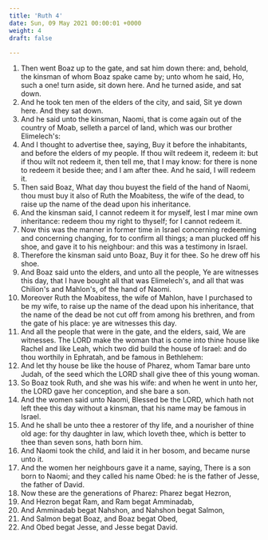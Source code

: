 ```yaml
---
title: 'Ruth 4'
date: Sun, 09 May 2021 00:00:01 +0000
weight: 4
draft: false
  
---
```


1. Then went Boaz up to the gate, and sat him down there: and, behold, the kinsman of whom Boaz spake came by; unto whom he said, Ho, such a one! turn aside, sit down here. And he turned aside, and sat down.
2. And he took ten men of the elders of the city, and said, Sit ye down here. And they sat down.
3. And he said unto the kinsman, Naomi, that is come again out of the country of Moab, selleth a parcel of land, which was our brother Elimelech's:
4. And I thought to advertise thee, saying, Buy it before the inhabitants, and before the elders of my people. If thou wilt redeem it, redeem it: but if thou wilt not redeem it, then tell me, that I may know: for there is none to redeem it beside thee; and I am after thee. And he said, I will redeem it.
5. Then said Boaz, What day thou buyest the field of the hand of Naomi, thou must buy it also of Ruth the Moabitess, the wife of the dead, to raise up the name of the dead upon his inheritance.
6. And the kinsman said, I cannot redeem it for myself, lest I mar mine own inheritance: redeem thou my right to thyself; for I cannot redeem it.
7. Now this was the manner in former time in Israel concerning redeeming and concerning changing, for to confirm all things; a man plucked off his shoe, and gave it to his neighbour: and this was a testimony in Israel.
8. Therefore the kinsman said unto Boaz, Buy it for thee. So he drew off his shoe.
9. And Boaz said unto the elders, and unto all the people, Ye are witnesses this day, that I have bought all that was Elimelech's, and all that was Chilion's and Mahlon's, of the hand of Naomi.
10. Moreover Ruth the Moabitess, the wife of Mahlon, have I purchased to be my wife, to raise up the name of the dead upon his inheritance, that the name of the dead be not cut off from among his brethren, and from the gate of his place: ye are witnesses this day.
11. And all the people that were in the gate, and the elders, said, We are witnesses. The LORD make the woman that is come into thine house like Rachel and like Leah, which two did build the house of Israel: and do thou worthily in Ephratah, and be famous in Bethlehem:
12. And let thy house be like the house of Pharez, whom Tamar bare unto Judah, of the seed which the LORD shall give thee of this young woman.
13. So Boaz took Ruth, and she was his wife: and when he went in unto her, the LORD gave her conception, and she bare a son.
14. And the women said unto Naomi, Blessed be the LORD, which hath not left thee this day without a kinsman, that his name may be famous in Israel.
15. And he shall be unto thee a restorer of thy life, and a nourisher of thine old age: for thy daughter in law, which loveth thee, which is better to thee than seven sons, hath born him.
16. And Naomi took the child, and laid it in her bosom, and became nurse unto it.
17. And the women her neighbours gave it a name, saying, There is a son born to Naomi; and they called his name Obed: he is the father of Jesse, the father of David.
18. Now these are the generations of Pharez: Pharez begat Hezron,
19. And Hezron begat Ram, and Ram begat Amminadab,
20. And Amminadab begat Nahshon, and Nahshon begat Salmon,
21. And Salmon begat Boaz, and Boaz begat Obed,
22. And Obed begat Jesse, and Jesse begat David.
